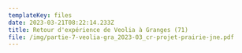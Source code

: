 ```yaml
---
templateKey: files
date: 2023-03-21T08:22:14.233Z
title: Retour d'expérience de Veolia à Granges (71)
file: /img/partie-7-veolia-gra_2023-03_cr-projet-prairie-jne.pdf
---
```

